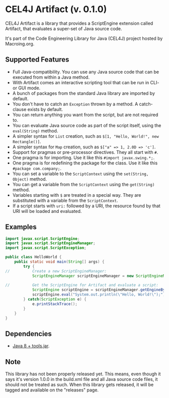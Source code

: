 CEL4J Artifact (v. 0.1.0)
=========================
CEL4J Artifact is a library that provides a ScriptEngine extension called Artifact, that evaluates a super-set of Java source code.

It's part of the Code Engineering Library for Java (CEL4J) project hosted by Macroing.org.

Supported Features
------------------
* Full Java-compatibility. You can use any Java source code that can be executed from within a Java method.
* With Artifact comes an interactive scripting tool that can be run in CLI- or GUI mode.
* A bunch of packages from the standard Java library are imported by default.
* You don't have to catch an `Exception` thrown by a method. A catch-clause exists by default.
* You can return anything you want from the script, but are not required to.
* You can evaluate Java source code as part of the script itself, using the `eval(String)` method.
* A simpler syntax for `List` creation, such as `$[1, "Hello, World!", new Rectangle()]`.
* A simpler syntax for `Map` creation, such as `$["a" => 1, 2.0D => 'c']`.
* Support for pragmas or pre-processor directives. They all start with `#`.
* One pragma is for importing. Use it like this `#import javax.swing.*;`.
* One pragma is for redefining the package for the class. Use it like this `#package com.company;`.
* You can set a variable to the `ScriptContext` using the `set(String, Object)` method.
* You can get a variable from the `ScriptContext` using the `get(String)` method.
* Variables starting with `$` are treated in a special way. They are substituted with a variable from the `ScriptContext`.
* If a script starts with `uri:` followed by a URI, the resource found by that URI will be loaded and evaluated.

Examples
--------
```java
import javax.script.ScriptEngine;
import javax.script.ScriptEngineManager;
import javax.script.ScriptException;

public class HelloWorld {
    public static void main(String[] args) {
        try {
//          Create a new ScriptEngineManager:
            ScriptEngineManager scriptEngineManager = new ScriptEngineManager();
            
//          Get the ScriptEngine for Artifact and evaluate a script:
            ScriptEngine scriptEngine = scriptEngineManager.getEngineByExtension("java");
            scriptEngine.eval("System.out.println(\"Hello, World!\");");
        } catch(ScriptException e) {
            e.printStackTrace();
        }
    }
}
```

Dependencies
------------
 - [Java 8 + tools.jar](http://www.java.com).

Note
----
This library has not been properly released yet. This means, even though it says it's version 1.0.0 in the build.xml file and all Java source code files, it should not be treated as such. When this library gets released, it will be tagged and available on the "releases" page.
